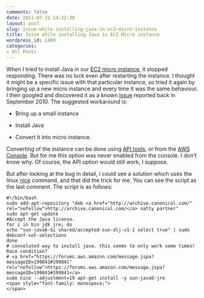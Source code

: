 ```yaml
---
comments: false
date: 2011-07-31 14:22:30
layout: post
slug: issue-while-installing-java-in-ec2-micro-instance
title: Issue while installing Java in EC2 Micro instance
wordpress_id: 1409
categories:
- All Posts
---
```


When I tried to install Java in our [EC2 micro instance](http://aws.amazon.com/ec2/instance-types/), it stopped responding. There was no luck even after restarting the instance. I thought it might be a specific issue with that particular instance, so tried it again by bringing up a new micro instance and every time it was the same behaviour. I then googled and discovered it as a known [issue](https://bugs.launchpad.net/ubuntu/+source/linux/+bug/634487) reported back in September 2010. The suggested workaround is:



	
  * Bring up a small instance

	
  * Install Java

	
  * Convert it into micro instance.


Converting of the instance can be done using [API tools](http://aws.amazon.com/developertools/351), or from the [AWS Console](http://www.kinlane.com/2011/03/easier-scalability-with-aws/). But for me this option was never enabled from the console. I don't know why. Of course, the API option would still work, I suppose.

But after looking at the bug in detail, I could see a solution which uses the linux [nice](http://linux.about.com/library/cmd/blcmdl1_nice.htm) command, and that did the trick for me. You can see the script as the last comment. The script is as follows:

    
    
    #!/bin/bash
    sudo add-apt-repository "deb <a href="http://archive.canonical.com/" rel="nofollow">http://archive.canonical.com/</a> natty partner"
    sudo apt-get update
    #Accept the Java license.
    for i in bin jdk jre; do
    echo "sun-java6-$i shared/accepted-sun-dlj-v1-1 select true" | sudo debconf-set-selections
    done
    # convoluted way to install java. this seems to only work some times! Race condition?
    # <a href="https://forums.aws.amazon.com/message.jspa?messageID=199841#199841" rel="nofollow">https://forums.aws.amazon.com/message.jspa?messageID=199841#199841</a>
    sudo nice --adjustment=19 apt-get install -y sun-java6-jre
    <span style="font-family: monospace;">
    </span>
